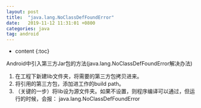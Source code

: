 ```yaml
---
layout: post
title:  "java.lang.NoClassDefFoundError"
date:   2019-11-12 11:31:01 +0800
categories: java
tag: android
---
```


* content
{:toc}




Android中引入第三方Jar包的方法(java.lang.NoClassDefFoundError解决办法)
1. 在工程下新建lib文件夹，将需要的第三方包拷贝进来。
2. 将引用的第三方包，添加进工作的build path。
3. （关键的一步）将lib设为源文件夹。如果不设置，则程序编译可以通过，但运行的时候，会报：
java.lang.NoClassDefFoundError